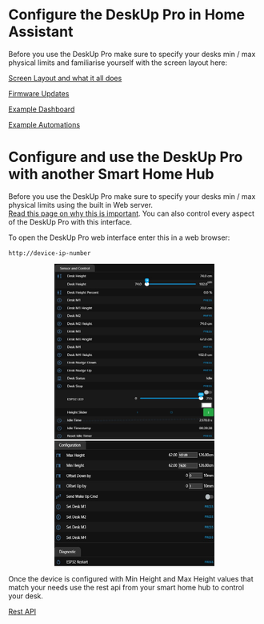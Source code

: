 # Configure the DeskUp Pro in Home Assistant

Before you use the DeskUp Pro make sure to specify your desks min / max physical limits and familiarise yourself with the screen layout here:

[Screen Layout and what it all does](home-assistant-screen-layout.md)

[Firmware Updates](firmware-updates.md)

[Example Dashboard](home-assistant-dashboard.md)

[Example Automations](home-assistant-automations.md)


# Configure and use the DeskUp Pro with another Smart Home Hub

Before you use the DeskUp Pro make sure to specify your desks min / max physical limits using the built in Web server.  
[Read this page on why this is important](home-assistant-screen-layout.md#max-height-defaults-to-cm).
You can also control every aspect of the DeskUp Pro with this interface.

To open the DeskUp Pro web interface enter this in a web browser: 
```
http://device-ip-number
```

<p align="center">
  <img src="../../images/WebServer-screen1-black.jpg" height="350px" width="320px" />
  <img src="../../images/WebServer-screen2-black.jpg" height="250px" width="320px" />
</p>

Once the device is configured with Min Height and Max Height values that match your needs use the rest api from your smart home hub to control your desk.

[Rest API](rest-api.md)

